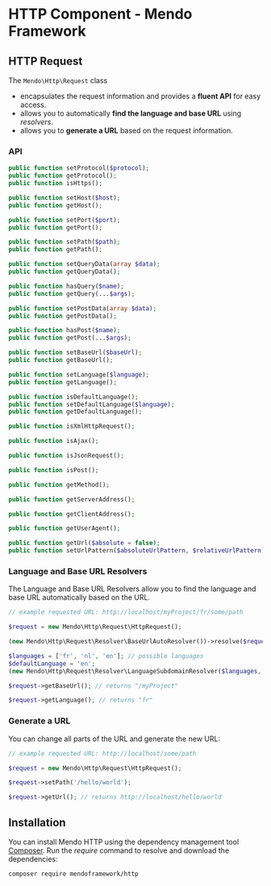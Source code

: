 # HTTP Component - Mendo Framework

## HTTP Request

The ```Mendo\Http\Request``` class

* encapsulates the request information and provides a **fluent API** for easy access.
* allows you to automatically **find the language and base URL** using *resolvers*.
* allows you to **generate a URL** based on the request information.

### API

```php
public function setProtocol($protocol);
public function getProtocol();
public function isHttps();

public function setHost($host);
public function getHost();

public function setPort($port);
public function getPort();

public function setPath($path);
public function getPath();

public function setQueryData(array $data);
public function getQueryData();

public function hasQuery($name);
public function getQuery(...$args);

public function setPostData(array $data);
public function getPostData();

public function hasPost($name);
public function getPost(...$args);

public function setBaseUrl($baseUrl);
public function getBaseUrl();

public function setLanguage($language);
public function getLanguage();

public function isDefaultLanguage();
public function setDefaultLanguage($language);
public function getDefaultLanguage();

public function isXmlHttpRequest();

public function isAjax();

public function isJsonRequest();

public function isPost();

public function getMethod();

public function getServerAddress();

public function getClientAddress();

public function getUserAgent();

public function getUrl($absolute = false);
public function setUrlPattern($absoluteUrlPattern, $relativeUrlPattern);
```

### Language and Base URL Resolvers

The Language and Base URL Resolvers allow you to find the language and base URL automatically based on the URL.

```php
// example requested URL: http://localhost/myProject/fr/some/path

$request = new Mendo\Http\Request\HttpRequest();

(new Mendo\Http\Request\Resolver\BaseUrlAutoResolver())->resolve($request);

$languages = ['fr', 'nl', 'en']; // possible languages
$defaultLanguage = 'en';
(new Mendo\Http\Request\Resolver\LanguageSubdomainResolver($languages, $defaultLanguage))->resolve($request);

$request->getBaseUrl(); // returns "/myProject"

$request->getLanguage(); // returns "fr"
```

### Generate a URL

You can change all parts of the URL and generate the new URL:

```php
// example requested URL: http://localhost/some/path

$request = new Mendo\Http\Request\HttpRequest();

$request->setPath('/hello/world');

$request->getUrl(); // returns http://localhost/hello/world
```

## Installation

You can install Mendo HTTP using the dependency management tool [Composer](https://getcomposer.org/).
Run the *require* command to resolve and download the dependencies:

```
composer require mendoframework/http
```